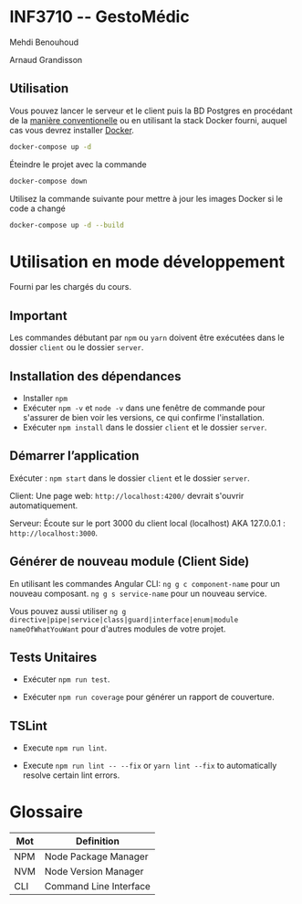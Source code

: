 # INF3710 -- GestoMédic
Mehdi Benouhoud

Arnaud Grandisson

## Utilisation

Vous pouvez lancer le serveur et le client puis la BD Postgres en procédant de la [manière conventionelle](#démarrer-lapplication) ou en utilisant la stack Docker fourni, auquel cas vous devrez installer [Docker](https://www.docker.com/).

```bash
docker-compose up -d
```

Éteindre le projet avec la commande
```bash
docker-compose down
```

Utilisez la commande suivante pour mettre à jour les images Docker si le code a changé

```bash
docker-compose up -d --build
```

# Utilisation en mode développement
Fourni par les chargés du cours.
## Important

Les commandes débutant par `npm` ou `yarn` doivent être exécutées dans le dossier `client` ou le dossier `server`.

## Installation des dépendances

-   Installer `npm`
-   Exécuter `npm -v` et `node -v` dans une fenêtre de commande pour s'assurer de bien voir les versions, ce qui confirme l'installation.
-   Exécuter `npm install` dans le dossier `client` et le dossier `server`.

## Démarrer l’application

Exécuter : `npm start` dans le dossier `client` et le dossier `server`.

Client:
Une page web: `http://localhost:4200/` devrait s'ouvrir automatiquement.

Serveur:
Écoute sur le port 3000 du client local (localhost) AKA 127.0.0.1 : `http://localhost:3000`.

## Générer de nouveau module (Client Side)

En utilisant les commandes Angular CLI: 
	`ng g c component-name` pour un nouveau composant.
	`ng g s service-name` pour un nouveau service.

Vous pouvez aussi utiliser `ng g directive|pipe|service|class|guard|interface|enum|module nameOfWhatYouWant` pour d'autres modules de votre projet.

## Tests Unitaires

-   Exécuter `npm run test`.

-   Exécuter `npm run coverage` pour générer un rapport de couverture.

## TSLint

-   Execute `npm run lint`.

-   Execute `npm run lint -- --fix` or `yarn lint --fix` to automatically resolve certain lint errors.

# Glossaire
| Mot | Definition  |
|---|---|
| NPM | Node Package Manager  |
| NVM | Node Version Manager  |
| CLI | Command Line Interface  |